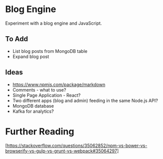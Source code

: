 # Blog Engine

Experiment with a blog engine and JavaScript.

## To Add

* List blog posts from MongoDB table
* Expand blog post

## Ideas

* https://www.npmjs.com/package/markdown
* Comments - what to use?
* Single Page Application - React?
* Two different apps (blog and admin) feeding in the same Node.js API?
* MongoDB database
* Kafka for analytics?

# Further Reading

[https://stackoverflow.com/questions/35062852/npm-vs-bower-vs-browserify-vs-gulp-vs-grunt-vs-webpack#35064297]
